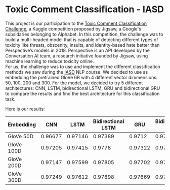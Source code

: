 # Toxic Comment Classification - IASD

This project is our participation to the [Toxic Comment Classification Challenge](https://www.kaggle.com/competitions/jigsaw-toxic-comment-classification-challenge), a Kaggle competition proposed by Jigsaw, a Google's subsidaries belonging to Alphabet. In this competition, the challenge was to build a multi-headed model that is capable of detecting different types of toxicity like threats, obscenity, insults, and identity-based hate better than Perspective’s models in 2018. Perspective is an API developed by the Conversation AI team, a research initiative founded by Jigsaw, using machine learning to reduce toxicity online. \
For us, the challenge was to use and implement the different classification methods we saw during the [IASD](https://www.lamsade.dauphine.fr/wp/iasd/) NLP course. We decided to use as embedding the pretrained GloVe 6B with 4 different vector dimmensions: 50, 100, 200 and 300. For the model, we decided to try 5 different architectures: CNN, LSTM, bidirectional LSTM, GRU and bidirectional GRU to compare the results and find the best architecture for this classification task. 

Here is our results:

| Embedding | CNN | LSTM | Bidirectional LSTM | GRU | Bidirectional GRU |
| --- | --- | --- | --- |--- |--- |
| GloVe 50D | 0.96677 | 0.97146 | 0.97389 | 0.9712 | 0.97373 |
| GloVe 100D | 0.97205 | 0.97415 | 0.9778 | 0.97322 | 0.97742 |
| GloVe 200D | 0.97147 | 0.97599 | 0.97805 | 0.97702 | 0.97828 |
| GloVe 300D | 0.97249 | 0.97612 | 0.97898 | 0.97669 | 0.97855 |
